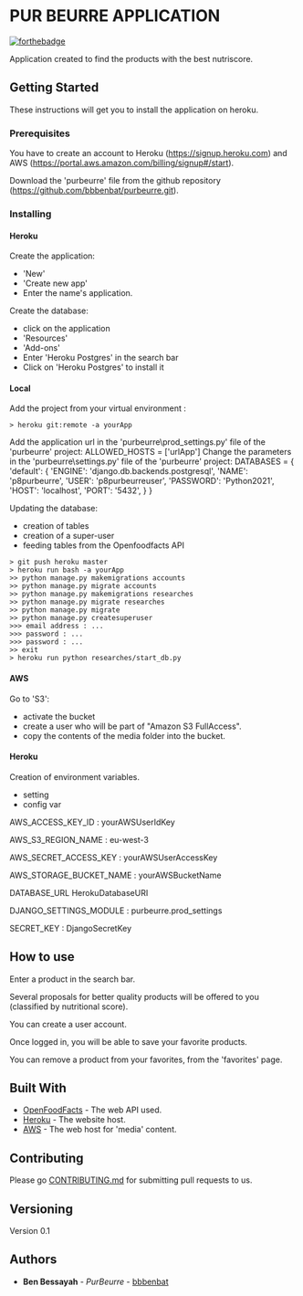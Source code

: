 # PUR BEURRE  APPLICATION

[![forthebadge](https://forthebadge.com/images/badges/made-with-python.svg)](https://forthebadge.com)

Application created to find the products with the best nutriscore.

## Getting Started

These instructions will get you to install the application on heroku.

### Prerequisites

You have to create an account to Heroku (https://signup.heroku.com) and AWS
(https://portal.aws.amazon.com/billing/signup#/start).

Download the 'purbeurre' file from the github repository
(https://github.com/bbbenbat/purbeurre.git).

### Installing

#### Heroku
Create the application:
- 'New'
- 'Create new app'
- Enter the name's application.

Create the database:
- click on the application
- 'Resources'
- 'Add-ons'
- Enter 'Heroku Postgres' in the search bar
- Click on 'Heroku Postgres' to install it


#### Local

Add the project from your virtual environment :
```
> heroku git:remote -a yourApp 
```

Add the application url in the 'purbeurre\prod_settings.py' file of the 'purbeurre' project:
ALLOWED_HOSTS = ['urlApp']
Change the parameters in the 'purbeurre\settings.py' file of the 'purbeurre' project:
DATABASES = {
    'default': {
        'ENGINE': 'django.db.backends.postgresql',
        'NAME': 'p8purbeurre',
        'USER': 'p8purbeurreuser',
        'PASSWORD': 'Python2021',
        'HOST': 'localhost',
        'PORT': '5432',
    }
}

Updating the database:
- creation of tables
- creation of a super-user
- feeding tables from the Openfoodfacts API

```
> git push heroku master
> heroku run bash -a yourApp
>> python manage.py makemigrations accounts
>> python manage.py migrate accounts
>> python manage.py makemigrations researches
>> python manage.py migrate researches
>> python manage.py migrate
>> python manage.py createsuperuser
>>> email address : ...
>>> password : ...
>>> password : ...
>> exit
> heroku run python researches/start_db.py
```

#### AWS

Go to 'S3':
- activate the bucket
- create a user who will be part of "Amazon S3 FullAccess".
- copy the contents of the media folder into the bucket.

#### Heroku

Creation of environment variables.
- setting
- config var

AWS_ACCESS_KEY_ID : yourAWSUserIdKey

AWS_S3_REGION_NAME : eu-west-3

AWS_SECRET_ACCESS_KEY : yourAWSUserAccessKey

AWS_STORAGE_BUCKET_NAME : yourAWSBucketName

DATABASE_URL HerokuDatabaseURI

DJANGO_SETTINGS_MODULE : purbeurre.prod_settings

SECRET_KEY : DjangoSecretKey


## How to use

Enter a product in the search bar.

Several proposals for better quality products will be offered to you
(classified by nutritional score).

You can create a user account.

Once logged in, you will be able to save your favorite products.

You can remove a product from your favorites, from the 'favorites' page.

## Built With

* [OpenFoodFacts](https://wiki.openfoodfacts.org) - The web API used.
* [Heroku](https://www.heroku.com) - The website host.
* [AWS](https://aws.amazon.com) - The web host for 'media' content.

## Contributing

Please go [CONTRIBUTING.md](https://github.com/bbbenbat/purbeurre/pulls) for submitting pull requests to us.

## Versioning

Version 0.1

## Authors

* **Ben Bessayah** - *PurBeurre* - [bbbenbat](https://github.com/bbbenbat)




